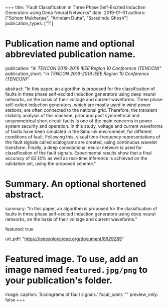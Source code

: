 +++
title: "Fault Classification in Three Phase Self-Excited Induction Generators using Deep Neural Networks"
date: 2019-01-01
authors: ["Sohom Mukherjee", "Arindam Dutta", "Saradindu Ghosh"]
publication_types: ["1"]

# Publication name and optional abbreviated publication name.
publication: "In *TENCON 2019-2019 IEEE Region 10 Conference (TENCON)*"
publication_short: "In *TENCON 2019-2019 IEEE Region 10 Conference (TENCON)*"

abstract: "In this paper, an algorithm is proposed for the classification of faults in three phase self-excited induction generators using deep neural networks, on the basis of their voltage and current waveforms. Three phase self-exited induction generators, which are mostly used in wind power stations, are often connected to the national grid. Therefore, the transient stability analysis of this machine, prior and post symmetrical and unsymmetrical short circuit faults is one of the main concerns in power system security and operation. In this study, voltage and current waveforms of faults have been simulated in the Simulink environment, for different conditions of fault. Following this, visual time-frequency representations of the fault signals called scalograms are created, using continuous wavelet transform. Finally, a deep convolutional neural network is used for classification of the fault signals. Experimental results show that a final accuracy of 82.14% as well as real-time inference is achieved on the validation set, using the proposed scheme."

# Summary. An optional shortened abstract.
summary: "In this paper, an algorithm is proposed for the classification of faults in three phase self-excited induction generators using deep neural networks, on the basis of their voltage and current waveforms."

featured: true

url_pdf: "https://ieeexplore.ieee.org/document/8929285"

# Featured image. To use, add an image named `featured.jpg/png` to your publication's folder. 
image:
  caption: 'Scalograms of fault signals.'
  focal_point: ""
  preview_only: false
+++

